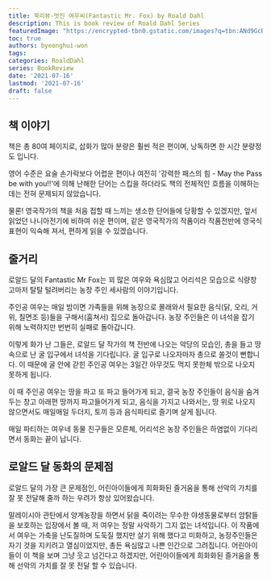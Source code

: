 ```yaml
---
title: 북리뷰-멋진 여우씨(Fantastic Mr. Fox) by Roald Dahl
description: This is book review of Roald Dahl Series
featuredImage: "https://encrypted-tbn0.gstatic.com/images?q=tbn:ANd9GcRAGkx6CZC3IIynQF0MXKlvj6jFc9DE7vmmABHhGC4OD6Bem3gliKy9whyreLR_sraDsNk&usqp=CAU"
toc: true
authors: byeonghui-won
tags:
categories: RoaldDahl
series: BookReview
date: '2021-07-16'
lastmod: '2021-07-16'
draft: false
---
```



## 책 이야기

책은 총 80여 페이지로, 삽화가 많아 분량은 훨씬 적은 편이며, 낭독하면 한 시간 분량정도 입니다. 

영어 수준은 요술 손가락보다 어렵운 편이나 여전히 '강력한 패스의 힘 - May the Pass be with you!!'에 의해 난해한 단어는 스킵을 하더라도 책의 전체적인 흐름을 이해하는데는 전혀 문제되지 않았습니다.

물론! 영국작가의 책을 처음 접할 때 느끼는 생소한 단어들에 당황할 수 있겠지만, 앞서 읽었던 나니아전기에 비하여 쉬운 편이며, 같은 영국작가의 작품이라 작품전반에 영국식 표현이 익숙해 져서, 편하게 읽을 수 있겠습니다. 

## 줄거리   

로알드 달의 Fantastic Mr Fox는 꾀 많은 여우와 욕심많고 어리석은 모습으로 식량창고마저 탈탈 털려버리는 농장 주인 세사람의 이야기입니다. 

주인공 여우는 매일 밤이면 가족들을 위해 농장으로 몰래와서 필요한 음식(닭, 오리, 거위, 칠면조 등)들을 구해서(훔쳐서) 집으로 돌아갑니다. 농장 주인들은 이 녀석을 잡기 위해 노력하지만 번번히 실패로 돌아갑니다. 

이렇게 화가 난 그들은, 로알드 달 작가의 책 전반에 나오는 악당의 모습인, 총을 들고 땅 속으로 난 굴 입구에서 녀석을 기다립니다. 굴 입구로 나오자마자 총으로 쏠것이 뻔합니다. 이 때문에 굴 안에 갇힌 주인공 여우는 3일간 아무것도 먹지 못한체 밖으로 나오지 못하게 됩니다. 

이 때 주인공 여우는 땅을 파고 또 파고 들어가게 되고, 결국 농장 주인들이 음식을 숨겨두는 창고 아래편 땅까지 파고들어가게 되고, 음식을 가지고 나와서는, 땅 위로 나오지 않으면서도 매일매일 두더지, 토끼 등과 음식파티로 즐기며 살게 됩니다. 

매일 파티하는 여우네 동물 친구들은 모른체, 어리석은 농장 주인들은 하염없이 기다리면서 동화는 끝이 납니다. 


## 로알드 달 동화의 문제점

로알드 달의 가장 큰 문제점인, 어린아이들에게 희화화된 즐거움을 통해 선악의 가치를 잘 못 전달해 줄까 하는 우려가 항상 있어왔습니다. 

말레이시아 관탄에서 양계농장을 하면서 닭을 죽이려는 무수한 야생동물로부터 암탉들을 보호하는 입장에서 볼 때, 저 여우는 정말 사악하기 그지 없는 녀석입니다. 이 작품에서 여우는 가축을 난도질하며 도둑질 했지만 살기 위해 했다고 미화하고, 농장주인들은 자기 것을 지키려고 열심이었지만, 총든 욕심많고 나쁜 인간으로 그려집니다. 어린아이들이 이 책을 보며 그냥 웃고 넘긴다고 하겠지만, 어린아이들에게 희화화된 즐거움을 통해 선악의 가치를 잘 못 전달 할 수 있습니다.
